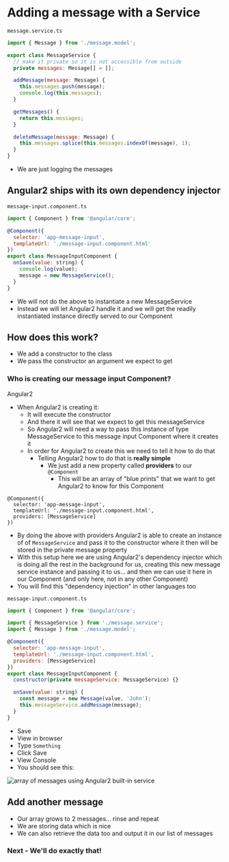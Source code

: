 # Adding a message with a Service
`message.service.ts`

```js
import { Message } from './message.model';

export class MessageService {
  // make it private so it is not accessible from outside
  private messages: Message[] = [];

  addMessage(message: Message) {
    this.messages.push(message);
    console.log(this.messages);
  }

  getMessages() {
    return this.messages;
  }

  deleteMessage(message: Message) {
    this.messages.splice(this.messages.indexOf(message), 1);
  }
}

```

* We are just logging the messages

## Angular2 ships with its own dependency injector
`message-input.component.ts`

```js
import { Component } from '@angular/core';

@Component({
  selector: 'app-message-input',
  templateUrl: './message-input.component.html'
})
export class MessageInputComponent {
  onSave(value: string) {
    console.log(value);
    message = new MessageService();
  }
}
```

* We will not do the above to instantiate a new MessageService
* Instead we will let Angular2 handle it and we will get the readily instantiated instance directly served to our Component

## How does this work?
* We add a constructor to the class
* We pass the constructor an argument we expect to get

### Who is creating our message input Component?
Angular2

* When Angular2 is creating it:
    - It will execute the constructor
    - And there it will see that we expect to get this messageService
    - So Angular2 will need a way to pass this instance of type MessageService to this message input Component where it creates it
    - In order for Angular2 to create this we need to tell it how to do that
        + Telling Angular2 how to do that is **really simple**
            * We just add a new property called **providers** to our `@Component`
                - This will be an array of "blue prints" that we want to get Angular2 to know for this Component

```
@Component({
  selector: 'app-message-input',
  templateUrl: './message-input.component.html',
  providers: [MessageService]
})
```

* By doing the above with providers Angular2 is able to create an instance of  of `MessageService` and pass it to the constructor where it then will be stored in the private message property
* With this setup here we are using Angular2's dependency injector which is doing all the rest in the background for us, creating this new message service instance and passing it to us... and then we can use it here in our Component (and only here, not in any other Component)
* You will find this "dependency injection" in other languages too

`message-input.component.ts`

```js
import { Component } from '@angular/core';

import { MessageService } from './message.service';
import { Message } from './message.model';

@Component({
  selector: 'app-message-input',
  templateUrl: './message-input.component.html',
  providers: [MessageService]
})
export class MessageInputComponent {
  constructor(private messageService: MessageService) {}

  onSave(value: string) {
    const message = new Message(value, 'John');
    this.messageService.addMessage(message);
  }
}
```

* Save
* View in browser
* Type `Something`
* Click Save
* View Console
* You should see this:

![array of messages using Angular2 built-in service](https://i.imgur.com/yMDvauK.png)

## Add another message
* Our array grows to 2 messages... rinse and repeat
* We are storing data which is nice
* We can also retrieve the data too and output it in our list of messages

### Next - We'll do exactly that!
